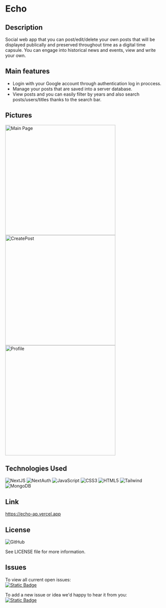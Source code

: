 # Echo

## Description
Social web app that you can post/edit/delete your own posts that will be displayed publically and preserved throughout time as a digital time capsule.
You can engage into historical news and events, view and write your own.

## Main features
- Login with your Google account through authentication log in proccess.
- Manage your posts that are saved into a server database.
- View posts and you can easily filter by years and also search posts/users/titles thanks to the search bar.

## Pictures
<img src="https://github.com/ItsAlexanderPopov/Echo/assets/87665762/a7f8a745-9342-4d00-a010-b50ffcdd77f2" alt="Main Page" height="350"/>
<img src="https://github.com/ItsAlexanderPopov/Echo/assets/87665762/42414dc6-a3ee-43a9-9a60-a56afcbfb304" alt="CreatePost" height="350"/>
<img src="https://github.com/ItsAlexanderPopov/Echo/assets/87665762/fa45345f-a45a-438b-8bda-c61ec4d143e0" alt="Profile" height="350"/>



## Technologies Used
<div>
<img src='https://img.shields.io/badge/next%20js-000000?style=for-the-badge&logo=nextdotjs&logoColor=white' alt='NextJS'/>
<img src='https://img.shields.io/badge/next%20auth-000000?style=for-the-badge&logo=nextdotjs&logoColor=white' alt='NextAuth'/>
<img src='https://img.shields.io/badge/JavaScript-323330?style=for-the-badge&logo=javascript&logoColor=F7DF1E' alt='JavaScript'/>
<img src='https://img.shields.io/badge/CSS3-1572B6?style=for-the-badge&logo=css3&logoColor=white' alt='CSS3'/>
<img src='https://img.shields.io/badge/HTML5-E34F26?style=for-the-badge&logo=html5&logoColor=white' alt='HTML5'/>
<img src='https://img.shields.io/badge/Tailwind_CSS-38B2AC?style=for-the-badge&logo=tailwind-css&logoColor=white' alt='Tailwind'/>
<img src='https://img.shields.io/badge/MongoDB-4EA94B?style=for-the-badge&logo=mongodb&logoColor=white' alt='MongoDB'/>
</div>

## Link
https://echo-ap.vercel.app

## License

![GitHub](https://img.shields.io/github/license/ItsAlexanderPopov/Echo)

See LICENSE file for more information.

## Issues
To view all current open issues:
<br/><a href='https://github.com/ItsAlexanderPopov/Echo/issues'><img alt="Static Badge" src="https://img.shields.io/badge/Open%20Issues-148F77?style=for-the-badge"></a>

To add a new issue or idea we'd happy to hear it from you:
<br/><a href='https://github.com/ItsAlexanderPopov/Echo/issues/new'><img alt="Static Badge" src="https://img.shields.io/badge/Open%20New%20Issues-2874A6?style=for-the-badge"></a>
